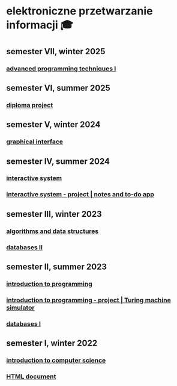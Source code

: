 # elektroniczne przetwarzanie informacji 🎓

## semester VII, winter 2025

###  [advanced programming techniques I](https://github.com/michaldudek15/elektroniczne-przetwarzanie-informacji/tree/main/advanced-programming-techniques-I)

## semester VI, summer 2025

### [diploma project](https://github.com/michaldudek15/aplikacja_dla_chorych_na_nieswoiste_zapalenia_jelit)

## semester V, winter 2024

### [graphical interface](https://github.com/michaldudek15/elektroniczne-przetwarzanie-informacji/tree/main/graphical-interface)

## semester IV, summer 2024

### [interactive system](https://github.com/michaldudek15/elektroniczne-przetwarzanie-informacji/tree/main/interactive-system)
### [interactive system - project | notes and to-do app](https://github.com/michaldudek15/notes-and-to-do-app)

## semester III, winter 2023

### [algorithms and data structures](https://github.com/michaldudek15/elektroniczne-przetwarzanie-informacji/tree/main/algorithms-and-data-structures)
### [databases II](https://github.com/michaldudek15/elektroniczne-przetwarzanie-informacji/tree/main/databases-II)

## semester II, summer 2023

### [introduction to programming](https://github.com/michaldudek15/elektroniczne-przetwarzanie-informacji/tree/main/introduction-to-programming)
### [introduction to programming - project | Turing machine simulator](https://github.com/michaldudek15/symulator-maszyny-Turinga)
### [databases I](https://github.com/michaldudek15/elektroniczne-przetwarzanie-informacji/tree/main/databases-I)

## semester I, winter 2022

### [introduction to computer science](https://github.com/michaldudek15/elektroniczne-przetwarzanie-informacji/tree/main/introduction-to-computer-science)
### [HTML document](https://github.com/michaldudek15/elektroniczne-przetwarzanie-informacji/tree/main/HTML-document)
